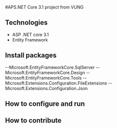 #APS.NET Core 3.1 project from VUNG
## Technologies
- ASP .NET core 3.1
- Entity Framework
## Install packages
--Microsoft.EntityFrameworkCore.SqlServer
--Microsoft.EntityFrameworkCore.Design
--Microsoft.EntityFrameworkCore.Tools
--Microsoft.Extensions.Configuration.FileExtensions
--Microsoft.Extensions.Configuration.Json
## How to configure and run
## How to contribute
